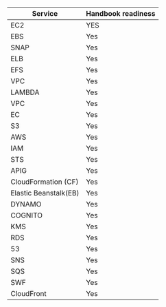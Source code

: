 |          Service         | Handbook readiness | 
| ------------ | ------------ | 
|EC2                       |        YES        |
|EBS                       |        Yes        |
|SNAP                      |        Yes        |
|ELB                       |        Yes        |
|EFS                       |        Yes        |
|VPC                       |        Yes        |
|LAMBDA                    |        Yes        |
|VPC                       |        Yes        |
|EC                        |        Yes        |
|S3                        |        Yes        |
|AWS                       |        Yes        |
|IAM                       |        Yes        |
|STS                       |        Yes        |
|APIG                      |        Yes        |
|CloudFormation (CF)       |        Yes        |
|Elastic Beanstalk(EB)     |        Yes        |
|DYNAMO                    |        Yes        |
|COGNITO                   |        Yes        |
|KMS                       |        Yes        |
|RDS                       |        Yes        |
|53                        |        Yes        |
|SNS                       |        Yes        |
|SQS                       |        Yes        |
|SWF                       |        Yes        |
|CloudFront                |        Yes        |
